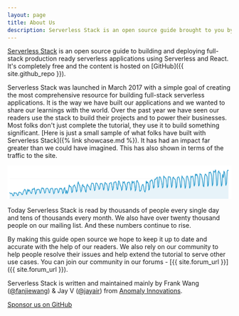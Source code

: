 ```yaml
---
layout: page
title: About Us
description: Serverless Stack is an open source guide brought to you by Frank (@fanjiewang) and Jay (@jayair) from Anomaly Innovations.
---
```


[Serverless Stack](/) is an open source guide to building and deploying full-stack production ready serverless applications using Serverless and React. It's completely free and the content is hosted on [GitHub]({{ site.github_repo }}).

Serverless Stack was launched in March 2017 with a simple goal of creating the most comprehensive resource for building full-stack serverless applications. It is the way we have built our applications and we wanted to share our learnings with the world. Over the past year we have seen our readers use the stack to build their projects and to power their businesses. Most folks don't just complete the tutorial, they use it to build something significant. [Here is just a small sample of what folks have built with Serverless Stack]({% link showcase.md %}). It has had an impact far greater than we could have imagined. This has also shown in terms of the traffic to the site.

![Serverless Stack Traffic Graph screenshot](/assets/serverless-stack-traffic-graph.png)

Today Serverless Stack is read by thousands of people every single day and tens of thousands every month. We also have over twenty thousand people on our mailing list. And these numbers continue to rise.

By making this guide open source we hope to keep it up to date and accurate with the help of our readers. We also rely on our community to help people resolve their issues and help extend the tutorial to serve other use cases. You can join our community in our forums - [{{ site.forum_url }}]({{ site.forum_url }}).

Serverless Stack is written and maintained mainly by Frank Wang ([@fanjiewang](https://twitter.com/fanjiewang)) & Jay V ([@jayair](https://twitter.com/jayair)) from [Anomaly Innovations](https://anoma.ly).

<a class="button support" target="_blank" href="{{ site.github_sponsor_url }}">Sponsor us on GitHub</a>
